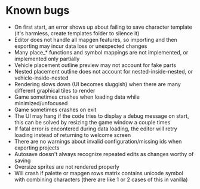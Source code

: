 # Known bugs

- On first start, an error shows up about failing to save character template (it's harmless, create templates folder to silence it)
- Editor does not handle all mapgen features, so importing and then exporting may incur data loss or unexpected changes
- Many place_* functions and symbol mappings are not implemented, or implemented only partially
- Vehicle placement outline preview may not account for fake parts
- Nested placement outline does not account for nested-inside-nested, or vehicle-inside-nested
- Rendering slows down (UI becomes sluggish) when there are many different graphical tiles to render
- Game sometimes crashes when loading data while minimized/unfocused
- Game sometimes crashes on exit
- The UI may hang if the code tries to display a debug message on start, this can be solved by resizing the game window a couple times
- If fatal error is encontered during data loading, the editor will retry loading instead of returning to welcome screen
- There are no warnings about invalid configuration/missing ids when exporting projects
- Autosave doesn't always recognize repeated edits as changes worthy of saving
- Oversize sprites are not rendered properly
- Will crash if palette or mapgen rows matrix contains unicode symbol with combining characters (there are like 1 or 2 cases of this in vanilla)
